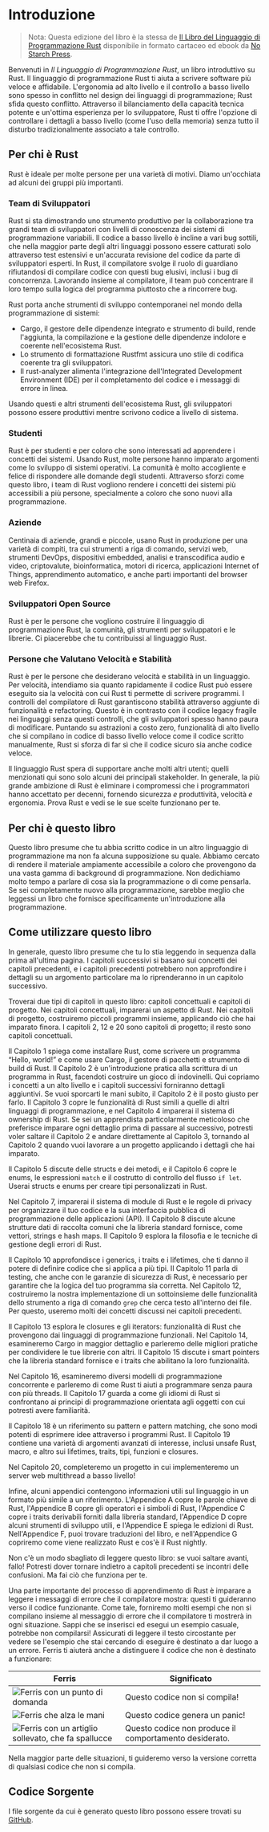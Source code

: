 # Introduzione

> Nota: Questa edizione del libro è la stessa de [Il Libro del Linguaggio di
> Programmazione Rust][nsprust] disponibile in formato cartaceo ed ebook da [No Starch
> Press][nsp].

[nsprust]: https://nostarch.com/rust-programming-language-2nd-edition
[nsp]: https://nostarch.com/

Benvenuti in *Il Linguaggio di Programmazione Rust*, un libro introduttivo su Rust. 
Il linguaggio di programmazione Rust ti aiuta a scrivere software più veloce e affidabile. 
L'ergonomia ad alto livello e il controllo a basso livello sono spesso in conflitto nel design dei linguaggi di programmazione; 
Rust sfida questo conflitto. Attraverso il bilanciamento della capacità tecnica potente e 
un'ottima esperienza per lo sviluppatore, Rust ti offre l'opzione di controllare i dettagli a basso livello (come l'uso della memoria) 
senza tutto il disturbo tradizionalmente associato a tale controllo.

## Per chi è Rust

Rust è ideale per molte persone per una varietà di motivi. Diamo un'occhiata ad alcuni dei gruppi più importanti.

### Team di Sviluppatori

Rust si sta dimostrando uno strumento produttivo per la collaborazione tra grandi team di sviluppatori con livelli di conoscenza dei sistemi di programmazione variabili. 
Il codice a basso livello è incline a vari bug sottili, che nella maggior parte degli altri linguaggi possono essere catturati solo attraverso test estensivi e un'accurata revisione del codice da parte di sviluppatori esperti. 
In Rust, il compilatore svolge il ruolo di guardiano rifiutandosi di compilare codice con questi bug elusivi, inclusi i bug di concorrenza. 
Lavorando insieme al compilatore, il team può concentrare il loro tempo sulla logica del programma piuttosto che a rincorrere bug.

Rust porta anche strumenti di sviluppo contemporanei nel mondo della programmazione di sistemi:

* Cargo, il gestore delle dipendenze integrato e strumento di build, rende l'aggiunta, la compilazione e la gestione delle dipendenze indolore e coerente nell'ecosistema Rust.
* Lo strumento di formattazione Rustfmt assicura uno stile di codifica coerente tra gli sviluppatori.
* Il rust-analyzer alimenta l'integrazione dell'Integrated Development Environment (IDE) per il completamento del codice e i messaggi di errore in linea.

Usando questi e altri strumenti dell'ecosistema Rust, gli sviluppatori possono essere produttivi mentre scrivono codice a livello di sistema.

### Studenti

Rust è per studenti e per coloro che sono interessati ad apprendere i concetti dei sistemi. Usando Rust, molte persone hanno imparato argomenti come lo sviluppo di sistemi operativi. La comunità è molto accogliente e felice di rispondere alle domande degli studenti. Attraverso sforzi come questo libro, i team di Rust vogliono rendere i concetti dei sistemi più accessibili a più persone, specialmente a coloro che sono nuovi alla programmazione.

### Aziende

Centinaia di aziende, grandi e piccole, usano Rust in produzione per una varietà di compiti, tra cui strumenti a riga di comando, servizi web, strumenti DevOps, dispositivi embedded, analisi e transcodifica audio e video, criptovalute, bioinformatica, motori di ricerca, applicazioni Internet of Things, apprendimento automatico, e anche parti importanti del browser web Firefox.

### Sviluppatori Open Source

Rust è per le persone che vogliono costruire il linguaggio di programmazione Rust, la comunità, gli strumenti per sviluppatori e le librerie. Ci piacerebbe che tu contribuissi al linguaggio Rust.

### Persone che Valutano Velocità e Stabilità

Rust è per le persone che desiderano velocità e stabilità in un linguaggio. Per velocità, intendiamo sia quanto rapidamente il codice Rust può essere eseguito sia la velocità con cui Rust ti permette di scrivere programmi. I controlli del compilatore di Rust garantiscono stabilità attraverso aggiunte di funzionalità e refactoring. Questo è in contrasto con il codice legacy fragile nei linguaggi senza questi controlli, che gli sviluppatori spesso hanno paura di modificare. Puntando su astrazioni a costo zero, funzionalità di alto livello che si compilano in codice di basso livello veloce come il codice scritto manualmente, Rust si sforza di far sì che il codice sicuro sia anche codice veloce.

Il linguaggio Rust spera di supportare anche molti altri utenti; quelli menzionati qui sono solo alcuni dei principali stakeholder. In generale, la più grande ambizione di Rust è eliminare i compromessi che i programmatori hanno accettato per decenni, fornendo sicurezza *e* produttività, velocità *e* ergonomia. Prova Rust e vedi se le sue scelte funzionano per te.

## Per chi è questo libro

Questo libro presume che tu abbia scritto codice in un altro linguaggio di programmazione ma non fa alcuna supposizione su quale. Abbiamo cercato di rendere il materiale ampiamente accessibile a coloro che provengono da una vasta gamma di background di programmazione. Non dedichiamo molto tempo a parlare di cosa sia la programmazione o di come pensarla. Se sei completamente nuovo alla programmazione, sarebbe meglio che leggessi un libro che fornisce specificamente un'introduzione alla programmazione.

## Come utilizzare questo libro

In generale, questo libro presume che tu lo stia leggendo in sequenza dalla prima all'ultima pagina. I capitoli successivi si basano sui concetti dei capitoli precedenti, e i capitoli precedenti potrebbero non approfondire i dettagli su un argomento particolare ma lo riprenderanno in un capitolo successivo.

Troverai due tipi di capitoli in questo libro: capitoli concettuali e capitoli di progetto. Nei capitoli concettuali, imparerai un aspetto di Rust. Nei capitoli di progetto, costruiremo piccoli programmi insieme, applicando ciò che hai imparato finora. I capitoli 2, 12 e 20 sono capitoli di progetto; il resto sono capitoli concettuali.

Il Capitolo 1 spiega come installare Rust, come scrivere un programma “Hello, world!” e come usare Cargo, il gestore di pacchetti e strumento di build di Rust. Il Capitolo 2 è un'introduzione pratica alla scrittura di un programma in Rust, facendoti costruire un gioco di indovinelli. Qui copriamo i concetti a un alto livello e i capitoli successivi forniranno dettagli aggiuntivi. Se vuoi sporcarti le mani subito, il Capitolo 2 è il posto giusto per farlo. Il Capitolo 3 copre le funzionalità di Rust simili a quelle di altri linguaggi di programmazione, e nel Capitolo 4 imparerai il sistema di ownership di Rust. Se sei un apprendista particolarmente meticoloso che preferisce imparare ogni dettaglio prima di passare al successivo, potresti voler saltare il Capitolo 2 e andare direttamente al Capitolo 3, tornando al Capitolo 2 quando vuoi lavorare a un progetto applicando i dettagli che hai imparato.

Il Capitolo 5 discute delle structs e dei metodi, e il Capitolo 6 copre le enums, le espressioni `match` e il costrutto di controllo del flusso `if let`. Userai structs e enums per creare tipi personalizzati in Rust.

Nel Capitolo 7, imparerai il sistema di module di Rust e le regole di privacy per organizzare il tuo codice e la sua interfaccia pubblica di programmazione delle applicazioni (API). Il Capitolo 8 discute alcune strutture dati di raccolta comuni che la libreria standard fornisce, come vettori, strings e hash maps. Il Capitolo 9 esplora la filosofia e le tecniche di gestione degli errori di Rust.

Il Capitolo 10 approfondisce i generics, i traits e i lifetimes, che ti danno il potere di definire codice che si applica a più tipi. Il Capitolo 11 parla di testing, che anche con le garanzie di sicurezza di Rust, è necessario per garantire che la logica del tuo programma sia corretta. Nel Capitolo 12, costruiremo la nostra implementazione di un sottoinsieme delle funzionalità dello strumento a riga di comando `grep` che cerca testo all'interno dei file. Per questo, useremo molti dei concetti discussi nei capitoli precedenti.

Il Capitolo 13 esplora le closures e gli iterators: funzionalità di Rust che provengono dai linguaggi di programmazione funzionali. Nel Capitolo 14, esamineremo Cargo in maggior dettaglio e parleremo delle migliori pratiche per condividere le tue librerie con altri. Il Capitolo 15 discute i smart pointers che la libreria standard fornisce e i traits che abilitano la loro funzionalità.

Nel Capitolo 16, esamineremo diversi modelli di programmazione concorrente e parleremo di come Rust ti aiuti a programmare senza paura con più threads. Il Capitolo 17 guarda a come gli idiomi di Rust si confrontano ai principi di programmazione orientata agli oggetti con cui potresti avere familiarità.

Il Capitolo 18 è un riferimento su pattern e pattern matching, che sono modi potenti di esprimere idee attraverso i programmi Rust. Il Capitolo 19 contiene una varietà di argomenti avanzati di interesse, inclusi unsafe Rust, macro, e altro sui lifetimes, traits, tipi, funzioni e closures.

Nel Capitolo 20, completeremo un progetto in cui implementeremo un server web multithread a basso livello!

Infine, alcuni appendici contengono informazioni utili sul linguaggio in un formato più simile a un riferimento. L'Appendice A copre le parole chiave di Rust, l'Appendice B copre gli operatori e i simboli di Rust, l'Appendice C copre i traits derivabili forniti dalla libreria standard, l'Appendice D copre alcuni strumenti di sviluppo utili, e l'Appendice E spiega le edizioni di Rust. Nell'Appendice F, puoi trovare traduzioni del libro, e nell'Appendice G copriremo come viene realizzato Rust e cos'è il Rust nightly.

Non c'è un modo sbagliato di leggere questo libro: se vuoi saltare avanti, fallo! Potresti dover tornare indietro a capitoli precedenti se incontri delle confusioni. Ma fai ciò che funziona per te.

<span id="ferris"></span>

Una parte importante del processo di apprendimento di Rust è imparare a leggere i messaggi di errore che il compilatore mostra: questi ti guideranno verso il codice funzionante. Come tale, forniremo molti esempi che non si compilano insieme al messaggio di errore che il compilatore ti mostrerà in ogni situazione. Sappi che se inserisci ed esegui un esempio casuale, potrebbe non compilarsi! Assicurati di leggere il testo circostante per vedere se l'esempio che stai cercando di eseguire è destinato a dar luogo a un errore. Ferris ti aiuterà anche a distinguere il codice che non è destinato a funzionare:

| Ferris                                                                                                           | Significato                                      |
|------------------------------------------------------------------------------------------------------------------|--------------------------------------------------|
| <img src="img/ferris/does_not_compile.svg" class="ferris-explain" alt="Ferris con un punto di domanda"/>            | Questo codice non si compila!                      |
| <img src="img/ferris/panics.svg" class="ferris-explain" alt="Ferris che alza le mani"/>                     | Questo codice genera un panic!                                |
| <img src="img/ferris/not_desired_behavior.svg" class="ferris-explain" alt="Ferris con un artiglio sollevato, che fa spallucce"/> | Questo codice non produce il comportamento desiderato. |

Nella maggior parte delle situazioni, ti guideremo verso la versione corretta di qualsiasi codice che non si compila.

## Codice Sorgente

I file sorgente da cui è generato questo libro possono essere trovati su
[GitHub][book].

[book]: https://github.com/rust-lang/book/tree/main/src
